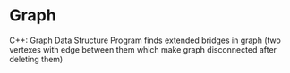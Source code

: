 # Graph
C++: Graph Data Structure
Program finds extended bridges in graph (two vertexes with edge between them which make graph disconnected after deleting them)
